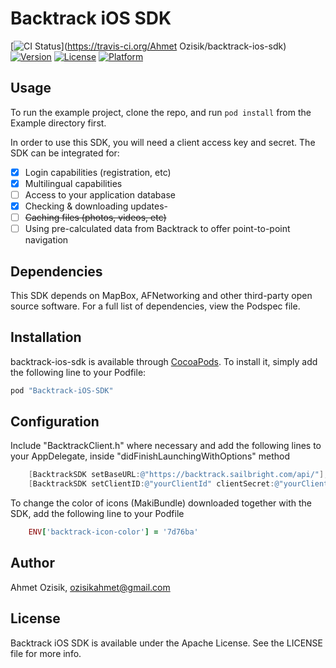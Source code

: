 # Backtrack iOS SDK

[![CI Status](http://img.shields.io/travis/aozisik/backtrack-ios-sdk.svg?style=flat)](https://travis-ci.org/Ahmet Ozisik/backtrack-ios-sdk)
[![Version](https://img.shields.io/cocoapods/v/backtrack-ios-sdk.svg?style=flat)](http://cocoapods.org/pods/backtrack-ios-sdk)
[![License](https://img.shields.io/cocoapods/l/backtrack-ios-sdk.svg?style=flat)](http://cocoapods.org/pods/backtrack-ios-sdk)
[![Platform](https://img.shields.io/cocoapods/p/backtrack-ios-sdk.svg?style=flat)](http://cocoapods.org/pods/backtrack-ios-sdk)

## Usage

To run the example project, clone the repo, and run `pod install` from the Example directory first.

In order to use this SDK, you will need a client access key and secret. The SDK can be integrated for:

- [x] Login capabilities (registration, etc)
- [x] Multilingual capabilities
- [ ] Access to your application database
- [x] Checking & downloading updates- 
- [ ] ~~Caching files (photos, videos, etc)~~
- [ ] Using pre-calculated data from Backtrack to offer point-to-point navigation

## Dependencies

This SDK depends on MapBox, AFNetworking and other third-party open source software. For a full list of dependencies, view the Podspec file.

## Installation

backtrack-ios-sdk is available through [CocoaPods](http://cocoapods.org). To install
it, simply add the following line to your Podfile:

```ruby
pod "Backtrack-iOS-SDK"
```

## Configuration
Include "BacktrackClient.h" where necessary and add the following lines to your AppDelegate, inside "didFinishLaunchingWithOptions" method

```objective-c
    [BacktrackSDK setBaseURL:@"https://backtrack.sailbright.com/api/"];
    [BacktrackSDK setClientID:@"yourClientId" clientSecret:@"yourClientSecret"];
```

To change the color of icons (MakiBundle) downloaded together with the SDK, add the following line to your Podfile

```ruby
	ENV['backtrack-icon-color'] = '7d76ba'
```

## Author

Ahmet Ozisik, ozisikahmet@gmail.com

## License

Backtrack iOS SDK is available under the Apache License. See the LICENSE file for more info.
